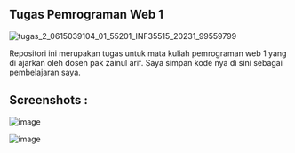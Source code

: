 ## Tugas Pemrograman Web 1

![tugas_2_0615039104_01_55201_INF35515_20231_99559799](https://github.com/galihap76/penanganan-form-grade-nilai-mahasiswa/assets/83481679/683436c8-60d3-4056-8ee1-93bd627bec26)

Repositori ini merupakan tugas untuk mata kuliah pemrograman web 1 yang di ajarkan oleh dosen pak zainul arif. Saya simpan kode nya di sini sebagai pembelajaran saya.

## Screenshots :
![image](https://github.com/galihap76/penanganan-form-grade-nilai/assets/83481679/dd163128-f57a-43c0-9125-3d4c8fc0b141)

![image](https://github.com/galihap76/penanganan-form-grade-nilai/assets/83481679/dfc0d78c-7db3-4e85-8e1b-5991caf3db3d)

